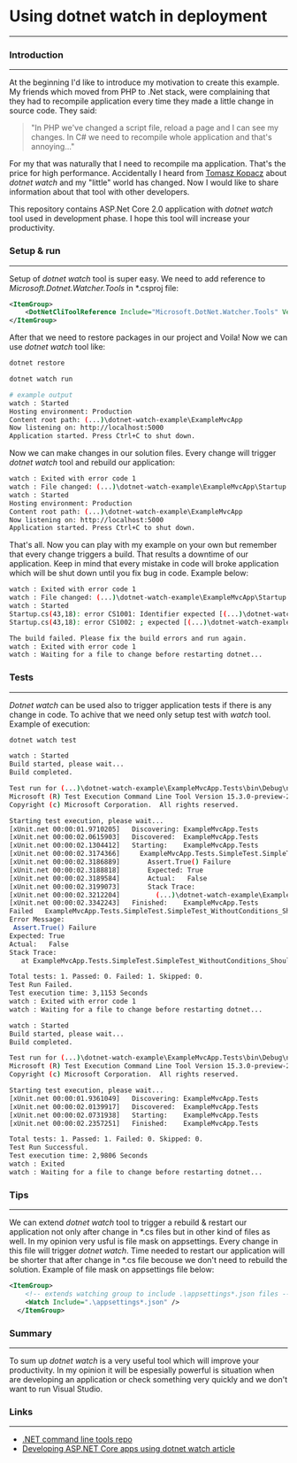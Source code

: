 # Using dotnet watch in deployment
___

### Introduction
___

At the beginning I'd like to introduce my motivation to create this example. My friends which moved from PHP to .Net stack, were complaining that they had to recompile application every time they made a little change in source code. They said: 

> "In PHP we've changed a script file, reload a page and I can see my changes. In C# we need to recompile whole application and that's annoying..."
 
For my that was naturally that I need to recompile ma application. That's the price for high performance. Accidentally I heard from [Tomasz Kopacz](https://www.linkedin.com/in/tomasz-kopacz-689539/ "Tomasz Kopacz") about *dotnet watch* and my "little" world has changed. Now I would like to share information about that tool with other developers.

This repository contains ASP.Net Core 2.0 application with *dotnet watch* tool used in development phase. I hope this tool will increase your productivity.

### Setup & run
___

Setup of *dotnet watch* tool is super easy. We need to add reference to *Microsoft.Dotnet.Watcher.Tools* in *.csproj file:

```xml
<ItemGroup>
    <DotNetCliToolReference Include="Microsoft.DotNet.Watcher.Tools" Version="2.0.0" />
</ItemGroup> 
```  

After that we need to restore packages in our project and Voila! Now we can use *dotnet watch* tool like:

```sh
dotnet restore

dotnet watch run

# example output
watch : Started
Hosting environment: Production
Content root path: (...)\dotnet-watch-example\ExampleMvcApp
Now listening on: http://localhost:5000
Application started. Press Ctrl+C to shut down.
``` 

Now we can make changes in our solution files. Every change will trigger *dotnet watch* tool and rebuild our application:

```sh
watch : Exited with error code 1
watch : File changed: (...)\dotnet-watch-example\ExampleMvcApp\Startup.cs
watch : Started
Hosting environment: Production
Content root path: (...)\dotnet-watch-example\ExampleMvcApp
Now listening on: http://localhost:5000
Application started. Press Ctrl+C to shut down.
```

That's all. Now you can play with my example on your own but remember that every change triggers a build. That results a downtime of our application. Keep in mind that every mistake in code will broke application which will be shut down until you fix bug in code. Example below:

```sh
watch : Exited with error code 1
watch : File changed: (...)\dotnet-watch-example\ExampleMvcApp\Startup.cs
watch : Started
Startup.cs(43,18): error CS1001: Identifier expected [(...)\dotnet-watch-example\ExampleMvcApp\ExampleMvcApp.csproj]
Startup.cs(43,18): error CS1002: ; expected [(...)\dotnet-watch-example\ExampleMvcApp\ExampleMvcApp.csproj]

The build failed. Please fix the build errors and run again.
watch : Exited with error code 1
watch : Waiting for a file to change before restarting dotnet...
```

### Tests
___
*Dotnet watch* can be used also to trigger application tests if there is any change in code. To achive that we need only setup test with *watch* tool. Example of execution:

```sh
dotnet watch test

watch : Started
Build started, please wait...
Build completed.

Test run for (...)\dotnet-watch-example\ExampleMvcApp.Tests\bin\Debug\netcoreapp2.0\ExampleMvcApp.Tests.dll(.NETCoreApp,Version=v2.0)
Microsoft (R) Test Execution Command Line Tool Version 15.3.0-preview-20170628-02
Copyright (c) Microsoft Corporation.  All rights reserved.

Starting test execution, please wait...
[xUnit.net 00:00:01.9710205]   Discovering: ExampleMvcApp.Tests
[xUnit.net 00:00:02.0615903]   Discovered:  ExampleMvcApp.Tests
[xUnit.net 00:00:02.1304412]   Starting:    ExampleMvcApp.Tests
[xUnit.net 00:00:02.3174366]     ExampleMvcApp.Tests.SimpleTest.SimpleTest_WithoutConditions_ShouldPass [FAIL]
[xUnit.net 00:00:02.3186889]       Assert.True() Failure
[xUnit.net 00:00:02.3188818]       Expected: True
[xUnit.net 00:00:02.3189584]       Actual:   False
[xUnit.net 00:00:02.3199073]       Stack Trace:
[xUnit.net 00:00:02.3212204]         (...)\dotnet-watch-example\ExampleMvcApp.Tests\SimpleTest.cs(11,0): at ExampleMvcApp.Tests.SimpleTest.SimpleTest_WithoutConditions_ShouldPass()
[xUnit.net 00:00:02.3342243]   Finished:    ExampleMvcApp.Tests
Failed   ExampleMvcApp.Tests.SimpleTest.SimpleTest_WithoutConditions_ShouldPass
Error Message:
 Assert.True() Failure
Expected: True
Actual:   False
Stack Trace:
   at ExampleMvcApp.Tests.SimpleTest.SimpleTest_WithoutConditions_ShouldPass() in (...)\dotnet-watch-example\ExampleMvcApp.Tests\SimpleTest.cs:line 11

Total tests: 1. Passed: 0. Failed: 1. Skipped: 0.
Test Run Failed.
Test execution time: 3,1153 Seconds
watch : Exited with error code 1
watch : Waiting for a file to change before restarting dotnet...

watch : Started
Build started, please wait...
Build completed.

Test run for (...)\dotnet-watch-example\ExampleMvcApp.Tests\bin\Debug\netcoreapp2.0\ExampleMvcApp.Tests.dll(.NETCoreApp,Version=v2.0)
Microsoft (R) Test Execution Command Line Tool Version 15.3.0-preview-20170628-02
Copyright (c) Microsoft Corporation.  All rights reserved.

Starting test execution, please wait...
[xUnit.net 00:00:01.9361049]   Discovering: ExampleMvcApp.Tests
[xUnit.net 00:00:02.0139917]   Discovered:  ExampleMvcApp.Tests
[xUnit.net 00:00:02.0731938]   Starting:    ExampleMvcApp.Tests
[xUnit.net 00:00:02.2357251]   Finished:    ExampleMvcApp.Tests

Total tests: 1. Passed: 1. Failed: 0. Skipped: 0.
Test Run Successful.
Test execution time: 2,9806 Seconds
watch : Exited
watch : Waiting for a file to change before restarting dotnet...
```

### Tips
___
We can extend *dotnet watch* tool to trigger a rebuild & restart our application not only after change in *.cs files but in other kind of files as well. In my opinion very usful is file mask on appsettings. Every change in this file will trigger *dotnet watch*. Time needed to restart our application will be shorter that after change in *.cs file becouse we don't need to rebuild the solution. Example of file mask on appsettings file below:

```xml
<ItemGroup>
    <!-- extends watching group to include .\appsettings*.json files -->
    <Watch Include=".\appsettings*.json" />
  </ItemGroup>
```

### Summary
___

To sum up *dotnet watch* is a very useful tool which will improve your productivity. In my opinion it will be espesially powerful is situation when are developing an application or check something very quickly and we don't want to run Visual Studio.

### Links
___

- [.NET command line tools repo](https://github.com/aspnet/DotNetTools ".Net command line tools repo")
- [Developing ASP.NET Core apps using dotnet watch article](https://docs.microsoft.com/en-us/aspnet/core/tutorials/dotnet-watch "Developing ASP.NET Core apps using dotnet watch article")